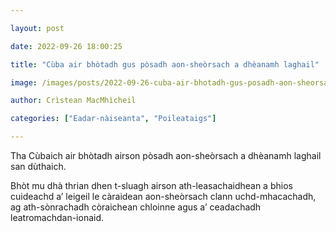 ```yaml
---

layout: post

date: 2022-09-26 18:00:25

title: "Cùba air bhòtadh gus pòsadh aon-sheòrsach a dhèanamh laghail"

image: /images/posts/2022-09-26-cuba-air-bhotadh-gus-posadh-aon-sheorsach-a-dheanamh-laghail.webp

author: Crìstean MacMhìcheil

categories: ["Eadar-nàiseanta", "Poileataigs"]

---
```


Tha Cùbaich air bhòtadh airson pòsadh aon-sheòrsach a dhèanamh laghail san dùthaich.

Bhòt mu dhà thrian dhen t-sluagh airson ath-leasachaidhean a bhios cuideachd a’ leigeil le càraidean aon-sheòrsach clann uchd-mhacachadh, ag ath-sònrachadh còraichean chloinne agus a’ ceadachadh leatromachdan-ionaid.
